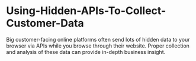 # Using-Hidden-APIs-To-Collect-Customer-Data
Big customer-facing online platforms often send lots of hidden data to your browser via APIs while you browse through their website. Proper collection and analysis of these data can provide in-depth business insight.
